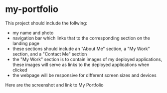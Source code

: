 # my-portfolio

This project should include the follwing:
- my name and photo
- navigation bar which links that to the corresponding section on the landing page
- these sections should include an "About Me" section, a "My Work" section, and a "Contact Me" section
- the "My Work" section is to contain images of my deployed applications, these images will serve as links to the deployed applications when clicked
- the webpage will be responsive for different screen sizes and devices

Here are the screenshot and link to My Portfolio
